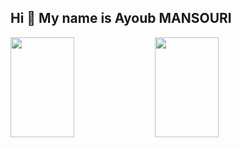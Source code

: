 ## Hi 👋 My name is Ayoub MANSOURI

<!--
**ayoub-mansouri4/ayoub-mansouri4** is a ✨ _special_ ✨ repository because its `README.md` (this file) appears on your GitHub profile.

--!>
<p float="left">
<img src="https://github-readme-stats.vercel.app/api?username=ayoub-mansouri4&theme=dark&show_icons=true" width="45%" height=160/>
<img src="https://github-readme-stats.vercel.app/api/top-langs/?username=ayoub-mansouri4&layout=compact" width="45%" height=160/>
</p>









